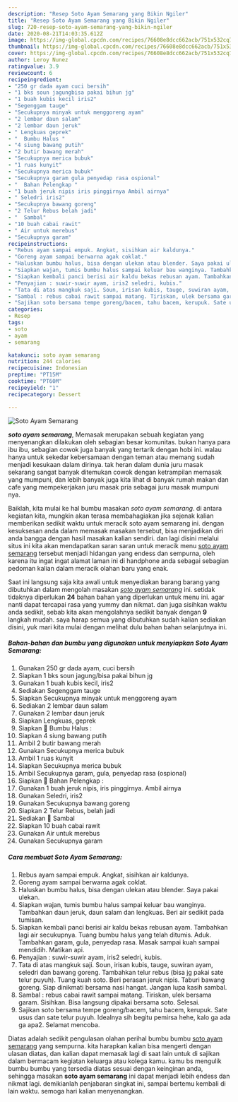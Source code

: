 ```yaml
---
description: "Resep Soto Ayam Semarang yang Bikin Ngiler"
title: "Resep Soto Ayam Semarang yang Bikin Ngiler"
slug: 720-resep-soto-ayam-semarang-yang-bikin-ngiler
date: 2020-08-21T14:03:35.612Z
image: https://img-global.cpcdn.com/recipes/76608e8dcc662acb/751x532cq70/soto-ayam-semarang-foto-resep-utama.jpg
thumbnail: https://img-global.cpcdn.com/recipes/76608e8dcc662acb/751x532cq70/soto-ayam-semarang-foto-resep-utama.jpg
cover: https://img-global.cpcdn.com/recipes/76608e8dcc662acb/751x532cq70/soto-ayam-semarang-foto-resep-utama.jpg
author: Leroy Nunez
ratingvalue: 3.9
reviewcount: 6
recipeingredient:
- "250 gr dada ayam cuci bersih"
- "1 bks soun jagungbisa pakai bihun jg"
- "1 buah kubis kecil iris2"
- "Segenggam tauge"
- "Secukupnya minyak untuk menggoreng ayam"
- "2 lembar daun salam"
- "2 lembar daun jeruk"
- " Lengkuas geprek"
- "  Bumbu Halus "
- "4 siung bawang putih"
- "2 butir bawang merah"
- "Secukupnya merica bubuk"
- "1 ruas kunyit"
- "Secukupnya merica bubuk"
- "Secukupnya garam gula penyedap rasa ospional"
- "  Bahan Pelengkap "
- "1 buah jeruk nipis iris pinggirnya Ambil airnya"
- " Seledri iris2"
- "Secukupnya bawang goreng"
- "2 Telur Rebus belah jadi"
- "  Sambal"
- "10 buah cabai rawit"
- " Air untuk merebus"
- "Secukupnya garam"
recipeinstructions:
- "Rebus ayam sampai empuk. Angkat, sisihkan air kaldunya."
- "Goreng ayam sampai berwarna agak coklat."
- "Haluskan bumbu halus, bisa dengan ulekan atau blender. Saya pakai ulekan."
- "Siapkan wajan, tumis bumbu halus sampai keluar bau wanginya. Tambahkan daun jeruk, daun salam dan lengkuas. Beri air sedikit pada tumisan."
- "Siapkan kembali panci berisi air kaldu bekas rebusan ayam. Tambahkan lagi air secukupnya. Tuang bumbu halus yang telah ditumis. Aduk. Tambahkan garam, gula, penyedap rasa. Masak sampai kuah sampai mendidih. Matikan api."
- "Penyajian : suwir-suwir ayam, iris2 seledri, kubis."
- "Tata di atas mangkuk saji. Soun, irisan kubis, tauge, suwiran ayam, seledri dan bawang goreng. Tambahkan telur rebus (bisa jg pakai sate telur puyuh). Tuang kuah soto. Beri perasan jeruk nipis. Taburi bawang goreng. Siap dinikmati bersama nasi hangat. Jangan lupa kasih sambal."
- "Sambal : rebus cabai rawit sampai matang. Tiriskan, ulek bersama garam. Sisihkan. Bisa langsung dipakai bersama soto. Selesai."
- "Sajikan soto bersama tempe goreng/bacem, tahu bacem, kerupuk. Sate usus dan sate telur puyuh. Idealnya sih begitu pemirsa hehe, kalo ga ada ga apa2. Selamat mencoba."
categories:
- Resep
tags:
- soto
- ayam
- semarang

katakunci: soto ayam semarang 
nutrition: 244 calories
recipecuisine: Indonesian
preptime: "PT15M"
cooktime: "PT60M"
recipeyield: "1"
recipecategory: Dessert

---
```



![Soto Ayam Semarang](https://img-global.cpcdn.com/recipes/76608e8dcc662acb/751x532cq70/soto-ayam-semarang-foto-resep-utama.jpg)

<b><i>soto ayam semarang</i></b>, Memasak merupakan sebuah kegiatan yang menyenangkan dilakukan oleh sebagian besar komunitas. bukan hanya para ibu ibu, sebagian cowok juga banyak yang tertarik dengan hobi ini. walau hanya untuk sekedar kebersamaan dengan teman atau memang sudah menjadi kesukaan dalam dirinya. tak heran dalam dunia juru masak sekarang sangat banyak ditemukan cowok dengan ketrampilan memasak yang mumpuni, dan lebih banyak juga kita lihat di banyak rumah makan dan cafe yang mempekerjakan juru masak pria sebagai juru masak mumpuni nya.



Baiklah, kita mulai ke hal bumbu masakan <i>soto ayam semarang</i>. di antara kegiatan kita, mungkin akan terasa membahagiakan jika sejenak kalian memberikan sedikit waktu untuk meracik soto ayam semarang ini. dengan kesuksesan anda dalam memasak masakan tersebut, bisa menjadikan diri anda bangga dengan hasil masakan kalian sendiri. dan lagi disini melalui situs ini kita akan mendapatkan saran saran untuk meracik menu <u>soto ayam semarang</u> tersebut menjadi hidangan yang endess dan sempurna, oleh karena itu ingat ingat alamat laman ini di handphone anda sebagai sebagian pedoman kalian dalam meracik olahan baru yang enak.


Saat ini langsung saja kita awali untuk menyediakan barang barang yang dibutuhkan dalam mengolah masakan <u><i>soto ayam semarang</i></u> ini. setidak tidaknya diperlukan <b>24</b> bahan bahan yang diperlukan untuk menu ini. agar nanti dapat tercapai rasa yang yummy dan nikmat. dan juga sisihkan waktu anda sedikit, sebab kita akan mengolahnya sedikit banyak dengan <b>9</b> langkah mudah. saya harap semua yang dibutuhkan sudah kalian sediakan disini, yuk mari kita mulai dengan melihat dulu bahan bahan selanjutnya ini.

<!--inarticleads1-->

##### Bahan-bahan dan bumbu yang digunakan untuk menyiapkan Soto Ayam Semarang:

1. Gunakan 250 gr dada ayam, cuci bersih
1. Siapkan 1 bks soun jagung/bisa pakai bihun jg
1. Gunakan 1 buah kubis kecil, iris2
1. Sediakan Segenggam tauge
1. Siapkan Secukupnya minyak untuk menggoreng ayam
1. Sediakan 2 lembar daun salam
1. Gunakan 2 lembar daun jeruk
1. Siapkan  Lengkuas, geprek
1. Siapkan  🍅 Bumbu Halus :
1. Siapkan 4 siung bawang putih
1. Ambil 2 butir bawang merah
1. Gunakan Secukupnya merica bubuk
1. Ambil 1 ruas kunyit
1. Siapkan Secukupnya merica bubuk
1. Ambil Secukupnya garam, gula, penyedap rasa (ospional)
1. Siapkan  🌱 Bahan Pelengkap :
1. Gunakan 1 buah jeruk nipis, iris pinggirnya. Ambil airnya
1. Gunakan  Seledri, iris2
1. Gunakan Secukupnya bawang goreng
1. Siapkan 2 Telur Rebus, belah jadi
1. Sediakan  🍥 Sambal
1. Siapkan 10 buah cabai rawit
1. Gunakan  Air untuk merebus
1. Gunakan Secukupnya garam




<!--inarticleads2-->

##### Cara membuat Soto Ayam Semarang:

1. Rebus ayam sampai empuk. Angkat, sisihkan air kaldunya.
1. Goreng ayam sampai berwarna agak coklat.
1. Haluskan bumbu halus, bisa dengan ulekan atau blender. Saya pakai ulekan.
1. Siapkan wajan, tumis bumbu halus sampai keluar bau wanginya. Tambahkan daun jeruk, daun salam dan lengkuas. Beri air sedikit pada tumisan.
1. Siapkan kembali panci berisi air kaldu bekas rebusan ayam. Tambahkan lagi air secukupnya. Tuang bumbu halus yang telah ditumis. Aduk. Tambahkan garam, gula, penyedap rasa. Masak sampai kuah sampai mendidih. Matikan api.
1. Penyajian : suwir-suwir ayam, iris2 seledri, kubis.
1. Tata di atas mangkuk saji. Soun, irisan kubis, tauge, suwiran ayam, seledri dan bawang goreng. Tambahkan telur rebus (bisa jg pakai sate telur puyuh). Tuang kuah soto. Beri perasan jeruk nipis. Taburi bawang goreng. Siap dinikmati bersama nasi hangat. Jangan lupa kasih sambal.
1. Sambal : rebus cabai rawit sampai matang. Tiriskan, ulek bersama garam. Sisihkan. Bisa langsung dipakai bersama soto. Selesai.
1. Sajikan soto bersama tempe goreng/bacem, tahu bacem, kerupuk. Sate usus dan sate telur puyuh. Idealnya sih begitu pemirsa hehe, kalo ga ada ga apa2. Selamat mencoba.




Diatas adalah sedikit pengulasan olahan perihal bumbu bumbu <u>soto ayam semarang</u> yang sempurna. kita harapkan kalian bisa mengerti dengan ulasan diatas, dan kalian dapat memasak lagi di saat lain untuk di sajikan dalam bermacam kegiatan keluarga atau kolega kamu. kamu bs mengulik bumbu bumbu yang tersedia diatas sesuai dengan keinginan anda, sehingga masakan <b>soto ayam semarang</b> ini dapat menjadi lebih endess dan nikmat lagi. demikianlah penjabaran singkat ini, sampai bertemu kembali di lain waktu. semoga hari kalian menyenangkan.
